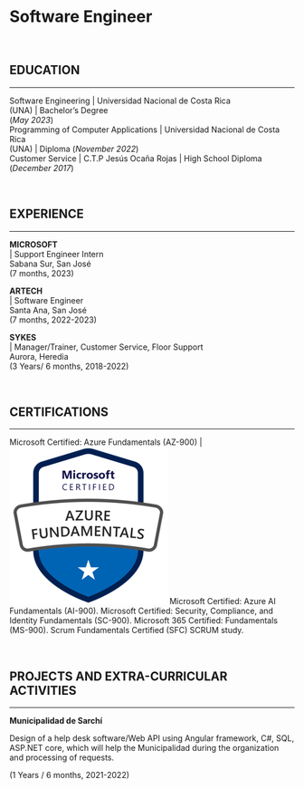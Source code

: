 # Software Engineer
<br />

## EDUCATION
_________________________________________________________________

Software Engineering | Universidad Nacional de Costa Rica<br /> (UNA) | Bachelor’s Degree<br /> (_May 2023_)								       		
Programming of Computer Applications | Universidad Nacional de Costa Rica<br /> (UNA) | Diploma (_November 2022_)	 			        		
Customer Service | C.T.P Jesús Ocaña Rojas | High School Diploma<br /> (_December 2017_)

<br />

## EXPERIENCE
_____________________________________________________________________

**MICROSOFT**<br /> | Support Engineer Intern<br /> Sabana Sur, San José<br /> (7 months, 2023)

**ARTECH**<br />    | Software Engineer<br /> Santa Ana, San José<br /> (7 months, 2022-2023)

**SYKES**<br />     | Manager/Trainer, Customer Service, Floor Support<br /> Aurora, Heredia<br /> (3 Years/ 6 months, 2018-2022)

<br />

## CERTIFICATIONS
_____________________________________________________________________

Microsoft Certified: Azure Fundamentals (AZ-900) | ![AZ-900](/assets/img/AZ-900.png)
Microsoft Certified: Azure AI Fundamentals (AI-900).
Microsoft Certified: Security, Compliance, and Identity Fundamentals (SC-900).
Microsoft 365 Certified: Fundamentals (MS-900).
Scrum Fundamentals Certified (SFC) SCRUM study.

<br />

## PROJECTS AND EXTRA-CURRICULAR ACTIVITIES
_____________________________________________________________________

**Municipalidad de Sarchí** 

Design of a help desk software/Web API using Angular framework, C#, SQL, ASP.NET core, which will help the Municipalidad during the 
organization and processing of requests.

(1 Years / 6 months, 2021-2022)
